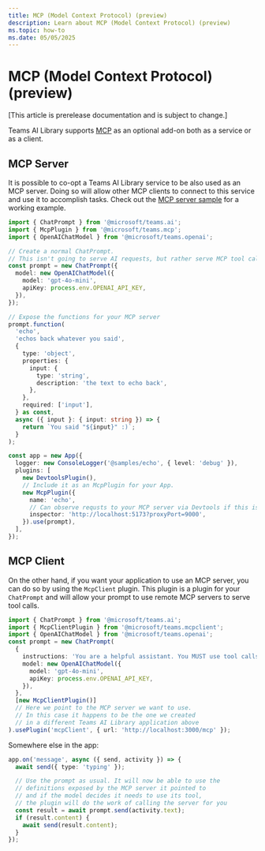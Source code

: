 ```yaml
---
title: MCP (Model Context Protocol) (preview)
description: Learn about MCP (Model Context Protocol) (preview)
ms.topic: how-to
ms.date: 05/05/2025
---
```


# MCP (Model Context Protocol) (preview)

[This article is prerelease documentation and is subject to change.]

Teams AI Library supports [MCP](https://modelcontextprotocol.io/introduction) as an optional add-on both as a service or as a client.

## MCP Server

It is possible to co-opt a Teams AI Library service to be also used as an MCP server. Doing so will allow other MCP clients to connect to this service and use it to accomplish tasks. Check out the [MCP server sample](https://github.com/microsoft/teams.ts/tree/main/samples/mcp) for a working example.

<!-- langtabs-start -->
```typescript
import { ChatPrompt } from '@microsoft/teams.ai';
import { McpPlugin } from '@microsoft/teams.mcp';
import { OpenAIChatModel } from '@microsoft/teams.openai';

// Create a normal ChatPrompt.
// This isn't going to serve AI requests, but rather serve MCP tool calls
const prompt = new ChatPrompt({
  model: new OpenAIChatModel({
    model: 'gpt-4o-mini',
    apiKey: process.env.OPENAI_API_KEY,
  }),
});

// Expose the functions for your MCP server
prompt.function(
  'echo',
  'echos back whatever you said',
  {
    type: 'object',
    properties: {
      input: {
        type: 'string',
        description: 'the text to echo back',
      },
    },
    required: ['input'],
  } as const,
  async ({ input }: { input: string }) => {
    return `You said "${input}" :)`;
  }
);

const app = new App({
  logger: new ConsoleLogger('@samples/echo', { level: 'debug' }),
  plugins: [
    new DevtoolsPlugin(),
    // Include it as an McpPlugin for your App.
    new McpPlugin({
      name: 'echo',
      // Can observe requsts to your MCP server via Devtools if this is passed in.
      inspector: 'http://localhost:5173?proxyPort=9000',
    }).use(prompt),
  ],
});
```
<!-- langtabs-end -->

## MCP Client

On the other hand, if you want your application to use an MCP server, you can do so by using the `McpClient` plugin. This plugin is a plugin for your `ChatPrompt` and will allow your prompt to use remote MCP servers to serve tool calls.

<!-- langtabs-start -->
```typescript
import { ChatPrompt } from '@microsoft/teams.ai';
import { McpClientPlugin } from '@microsoft/teams.mcpclient';
import { OpenAIChatModel } from '@microsoft/teams.openai';
const prompt = new ChatPrompt(
  {
    instructions: 'You are a helpful assistant. You MUST use tool calls to do all your work.',
    model: new OpenAIChatModel({
      model: 'gpt-4o-mini',
      apiKey: process.env.OPENAI_API_KEY,
    }),
  },
  [new McpClientPlugin()]
  // Here we point to the MCP server we want to use.
  // In this case it happens to be the one we created
  // in a different Teams AI Library application above
).usePlugin('mcpClient', { url: 'http://localhost:3000/mcp' });
```
<!-- langtabs-end -->

Somewhere else in the app:

<!-- langtabs-start -->
```typescript
app.on('message', async ({ send, activity }) => {
  await send({ type: 'typing' });

  // Use the prompt as usual. It will now be able to use the
  // definitions exposed by the MCP server it pointed to
  // and if the model decides it needs to use its tool,
  // the plugin will do the work of calling the server for you
  const result = await prompt.send(activity.text);
  if (result.content) {
    await send(result.content);
  }
});
```
<!-- langtabs-end -->